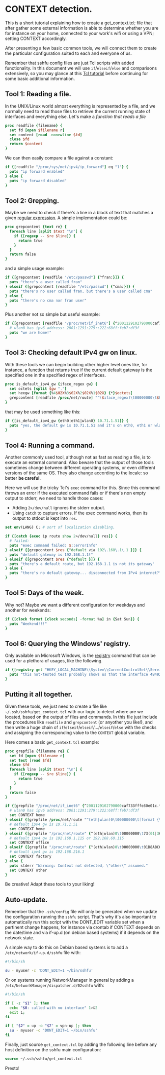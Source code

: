 # CONTEXT detection.

This is a short tutorial explaining how to create a get_context.tcl; file that after gather some external information is able to determine whether you are for instance on your home, connected to your work's wifi or using a VPN; setting CONTEXT accordingly.

After presenting a few basic common tools, we will connect them to create the particular configuration suited to each and everyone of us.

Remember that sshfu config files are just Tcl scripts with added functionality. In this document we will use `if`/`elseif`/`else` and comparisons extensively, so you may glance at this [Tcl tutorial](https://www.tcl.tk/man/tcl8.5/tutorial/tcltutorial.html) before continuing for some basic additional information.

## Tool 1: Reading a file.

In the UNIX/Linux world almost everything is represented by a file, and we normally need to read those files to retrieve the current running state of interfaces and everything else. Let's make a _function that reads a file_

```tcl
proc readfile {filename} {
  set fd [open $filename r]
  set content [read -nonewline $fd]
  close $fd
  return $content
}
```

We can then easily compare a file against a constant:

```tcl
if {[readfile "/proc/sys/net/ipv4/ip_forward"] eq "1"} {
  puts "ip forward enabled"
} else {
  puts "ip forward disabled"
}
```

## Tool 2: Grepping.

Maybe we need to check if there's a line in a block of text that matches a given [regular expression](http://www.tcl.tk/man/tcl/TclCmd/re_syntax.htm). A simple implementation could be:

```tcl
proc grepcontent {text re} {
  foreach line [split $text "\n"] {
    if {[regexp -- $re $line]} {
      return true
    }
  }
  return false
}
```

and a simple usage example:

```tcl
if {[grepcontent [readfile "/etc/passwd"] {^fran:}]} {
  puts "there's a user called fran"
} elseif {[grepcontent [readfile "/etc/passwd"] {^cma:}]} {
  puts "there's no user called fran, but there's a user called cma"
} else {
  puts "there's no cma nor fran user"
}
```

Plus another not so simple but useful example:

```tcl
if {[grepcontent [readfile "/proc/net/if_inet6"] {^2001129102790000caf733fffe80e01c.*wlan0}]} {
  # wlan0 has ipv6 address: 2001:1291:279::222:68ff:feb7:df3f
  puts "we are home!"
}
```

## Tool 3: Checking default IPv4 gw on linux.

With these tools we can begin building other higher level ones like, for instance, a function that returns true if the current default gateway is the specified one in the specified regex of interfaces.

```tcl
proc is_default_ipv4_gw {iface_regex gw} {
  set octets [split $gw "."]
  set hexgw [format {%4$02X%3$02X%2$02X%1$02X} {*}$octets]
  grepcontent [readfile /proc/net/route] "^($iface_regex)\t00000000\t$hexgw"
}
```

that may be used something like this:

```tcl
if {[is_default_ipv4_gw {eth0|eth1|wlan0} 10.71.1.51]} {
  puts "yes, the default gw is 10.71.1.51 and it's on eth0, eth1 or wlan0"
}
```

## Tool 4: Running a command.

Another commonly used tool, although not as fast as reading a file, is to execute an external command. Also beware that the output of those tools sometimes change between different operating systems, or even different versions of the same OS. They also change according to the locale: so better **be careful**.

Here we will use the tricky Tcl's `exec` command for this. Since this command throws an error if the executed command fails or if there's non empty output to stderr, we need to handle those cases:
* Adding `2>/dev/null` ignores the stderr output.
* Using `catch` to capture errors. If the exec command works, then its output to stdout is kept into `res`.

```tcl
set env(LANG) C; # sort of localization disabling.

if {[catch {exec ip route show 2>/dev/null} res]} {
  # failed:
  puts "exec command failed: $::errorInfo"
} elseif {[grepcontent $res {^default via 192\.168\.1\.1 }]} {
  puts "default gateway is 192.168.1.1!"
} elseif {[grepcontent $res {^default }]} {
  puts "there's a default route, but 192.168.1.1 is not its gateway"
} else {
  puts "there's no default gateway... disconnected from IPv4 internet?"
}
```

## Tool 5: Days of the week.

Why not? Maybe we want a different configuration for weekdays and another for weekends:

```tcl
if {[clock format [clock seconds] -format %a] in {Sat Sun}} {
  puts "Weekend!!!"
}
```

## Tool 6: Querying the Windows' registry.

Only available on Microsoft Windows, is the [registry](https://www.tcl.tk/man/tcl8.0/TclCmd/registry.htm) command that can be used for a plethora of usages, like the following.

```tcl
if {[registry get "HKEY_LOCAL_MACHINE\\System\\CurrentControlSet\\Services\\Tcpip\\Parameters\\Interfaces\\{4B4929AF-62C1-358F-BEF0-68B9B3EE49E3}" DhcpIPAddress] eq "10.71.1.43"} {
  puts "this not-tested test probably shows us that the interface 4B4929AF-62C1-358F-BEF0-68B9B3EE49E3 has obtained the ip address 10.71.1.43 via DHCP"
}
```

## Putting it all together.

Given these tools, we just need to create a file like `~/.ssh/sshfu/get_context.tcl` with our logic to detect where are we located, based on the output of files and commands. In this file just include the procedures like `readfile` and `grepcontent` (or anyother you like!), and then write a huge chain of `if`/`elseif`/`elseif`/.../`elseif`/`else` with the checks and assigning the corresponding value to the `CONTEXT` global variable.

Here comes a basic `get_context.tcl` example:

```tcl
proc grepfile {filename re} {
  set fd [open $filename r]
  set text [read $fd]
  close $fd
  foreach line [split $text "\n"] {
    if {[regexp -- $re $line]} {
      return true
    }
  }
  return false
}

if {[grepfile "/proc/net/if_inet6" {^2001129102790000caf733fffe80e01c.*wlan0}]} {
  # wlan0 has ipv6 address: 2001:1291:279::222:68ff:feb7:df3f
  set CONTEXT home
} elseif {[grepfile /proc/net/route "^(eth|wlan)0\t00000000\t[format {%4$02X%3$02X%2$02X%1$02X} 10 71 1 51]"]} {
  # default ipv4 gw is 10.71.1.51
  set CONTEXT home
} elseif {[grepfile "/proc/net/route" {^(eth|wlan)0\t00000000\t73(01|3C)A8C0}]} {
  # default ipv4 gw is 192.168.1.115 or 192.168.60.115
  set CONTEXT office
} elseif {[grepfile "/proc/net/route" {^(eth|wlan)0\t00000000\t01D8A8C0}]} {
  # default ipv4 gw is 192.168.216.1
  set CONTEXT factory
} else {
  puts stderr "Warning: Context not detected, \"other\" assumed."
  set CONTEXT other
}
```

Be creative! Adapt these tools to your liking!

## Auto-update.

Remember that the `.ssh/config` file will only be generated when we update the configuration running the `sshfu` script. That's why it's also important to automatically run this script with the DONT_EDIT variable set when a pertinent change happens, for instance via crontab if CONTEXT depends on the date/time and via if-up.d (on debian based systems) if it depends on the network state.

A simple way to do this on Debian based systems is to add a `/etc/network/if-up.d/sshfu` file with:

```bash
#!/bin/sh

su - myuser -c 'DONT_EDIT=1 ~/bin/sshfu'
```

Or on systems running NetworkManager in general by adding a `/etc/NetworkManager/dispatcher.d/02sshfu` with:

```bash
#!/bin/sh

if [ -z "$1" ]; then
  echo "$0: called with no interface" 1>&2
  exit 1;
fi

if [ "$2" = up -o "$2" = vpn-up ]; then
  su - myuser -c 'DONT_EDIT=1 ~/bin/sshfu'
fi
```

Finally, just source `get_context.tcl` by adding the following line before any host definition on the sshfu main configuration:

```tcl
source ~/.ssh/sshfu/get_context.tcl
```

Presto!
